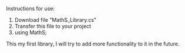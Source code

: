 Instructions for use:
  1. Download file "MathS_Library.cs"
  2. Transfer this file to your project
  3. using MathS;

This my first library, I will try to add more functionality to it in the future.
